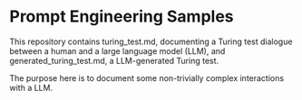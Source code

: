 # Prompt Engineering Samples

This repository contains turing_test.md, 
documenting a Turing test dialogue between a human and a large language model (LLM),
and generated_turing_test.md, a LLM-generated Turing test.
    
The purpose here is to document some non-trivially complex interactions with a LLM. 

